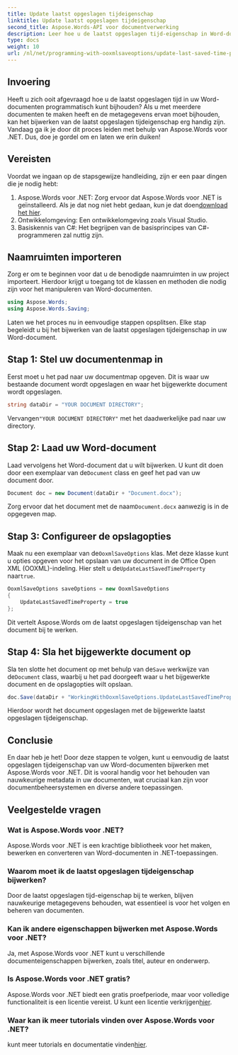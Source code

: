 ```yaml
---
title: Update laatst opgeslagen tijdeigenschap
linktitle: Update laatst opgeslagen tijdeigenschap
second_title: Aspose.Words-API voor documentverwerking
description: Leer hoe u de laatst opgeslagen tijd-eigenschap in Word-documenten bijwerkt met Aspose.Words voor .NET. Volg onze gedetailleerde, stapsgewijze handleiding.
type: docs
weight: 10
url: /nl/net/programming-with-ooxmlsaveoptions/update-last-saved-time-property/
---
```

## Invoering

Heeft u zich ooit afgevraagd hoe u de laatst opgeslagen tijd in uw Word-documenten programmatisch kunt bijhouden? Als u met meerdere documenten te maken heeft en de metagegevens ervan moet bijhouden, kan het bijwerken van de laatst opgeslagen tijdeigenschap erg handig zijn. Vandaag ga ik je door dit proces leiden met behulp van Aspose.Words voor .NET. Dus, doe je gordel om en laten we erin duiken!

## Vereisten

Voordat we ingaan op de stapsgewijze handleiding, zijn er een paar dingen die je nodig hebt:

1.  Aspose.Words voor .NET: Zorg ervoor dat Aspose.Words voor .NET is geïnstalleerd. Als je dat nog niet hebt gedaan, kun je dat doen[download het hier](https://releases.aspose.com/words/net/).
2. Ontwikkelomgeving: Een ontwikkelomgeving zoals Visual Studio.
3. Basiskennis van C#: Het begrijpen van de basisprincipes van C#-programmeren zal nuttig zijn.

## Naamruimten importeren

Zorg er om te beginnen voor dat u de benodigde naamruimten in uw project importeert. Hierdoor krijgt u toegang tot de klassen en methoden die nodig zijn voor het manipuleren van Word-documenten.

```csharp
using Aspose.Words;
using Aspose.Words.Saving;
```

Laten we het proces nu in eenvoudige stappen opsplitsen. Elke stap begeleidt u bij het bijwerken van de laatst opgeslagen tijdeigenschap in uw Word-document.

## Stap 1: Stel uw documentenmap in

Eerst moet u het pad naar uw documentmap opgeven. Dit is waar uw bestaande document wordt opgeslagen en waar het bijgewerkte document wordt opgeslagen.

```csharp
string dataDir = "YOUR DOCUMENT DIRECTORY";
```

 Vervangen`"YOUR DOCUMENT DIRECTORY"` met het daadwerkelijke pad naar uw directory.

## Stap 2: Laad uw Word-document

 Laad vervolgens het Word-document dat u wilt bijwerken. U kunt dit doen door een exemplaar van de`Document` class en geef het pad van uw document door.

```csharp
Document doc = new Document(dataDir + "Document.docx");
```

 Zorg ervoor dat het document met de naam`Document.docx` aanwezig is in de opgegeven map.

## Stap 3: Configureer de opslagopties

 Maak nu een exemplaar van de`OoxmlSaveOptions` klas. Met deze klasse kunt u opties opgeven voor het opslaan van uw document in de Office Open XML (OOXML)-indeling. Hier stelt u de`UpdateLastSavedTimeProperty` naar`true`.

```csharp
OoxmlSaveOptions saveOptions = new OoxmlSaveOptions
{
    UpdateLastSavedTimeProperty = true
};
```

Dit vertelt Aspose.Words om de laatst opgeslagen tijdeigenschap van het document bij te werken.

## Stap 4: Sla het bijgewerkte document op

 Sla ten slotte het document op met behulp van de`Save` werkwijze van de`Document` class, waarbij u het pad doorgeeft waar u het bijgewerkte document en de opslagopties wilt opslaan.

```csharp
doc.Save(dataDir + "WorkingWithOoxmlSaveOptions.UpdateLastSavedTimeProperty.docx", saveOptions);
```

Hierdoor wordt het document opgeslagen met de bijgewerkte laatst opgeslagen tijdeigenschap.

## Conclusie

En daar heb je het! Door deze stappen te volgen, kunt u eenvoudig de laatst opgeslagen tijdeigenschap van uw Word-documenten bijwerken met Aspose.Words voor .NET. Dit is vooral handig voor het behouden van nauwkeurige metadata in uw documenten, wat cruciaal kan zijn voor documentbeheersystemen en diverse andere toepassingen.

## Veelgestelde vragen

### Wat is Aspose.Words voor .NET?
Aspose.Words voor .NET is een krachtige bibliotheek voor het maken, bewerken en converteren van Word-documenten in .NET-toepassingen.

### Waarom moet ik de laatst opgeslagen tijdeigenschap bijwerken?
Door de laatst opgeslagen tijd-eigenschap bij te werken, blijven nauwkeurige metagegevens behouden, wat essentieel is voor het volgen en beheren van documenten.

### Kan ik andere eigenschappen bijwerken met Aspose.Words voor .NET?
Ja, met Aspose.Words voor .NET kunt u verschillende documenteigenschappen bijwerken, zoals titel, auteur en onderwerp.

### Is Aspose.Words voor .NET gratis?
 Aspose.Words voor .NET biedt een gratis proefperiode, maar voor volledige functionaliteit is een licentie vereist. U kunt een licentie verkrijgen[hier](https://purchase.aspose.com/buy).

### Waar kan ik meer tutorials vinden over Aspose.Words voor .NET?
 kunt meer tutorials en documentatie vinden[hier](https://reference.aspose.com/words/net/).
